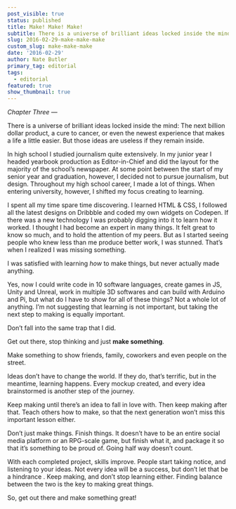 ```yaml
---
post_visible: true
status: published
title: Make! Make! Make!
subtitle: There is a universe of brilliant ideas locked inside the mind.
slug: 2016-02-29-make-make-make
custom_slug: make-make-make
date: '2016-02-29'
author: Nate Butler
primary_tag: editorial
tags:
  - editorial
featured: true
show_thumbnail: true
---
```

<p><em>Chapter Three —</em></p><p>There is a universe of brilliant ideas locked inside the mind: The next billion dollar product, a cure to cancer, or even the newest experience that makes a life a little easier. But those ideas are useless if they remain inside.</p><p>In high school I studied journalism quite extensively. In my junior year I headed yearbook production as Editor-in-Chief and did the layout for the majority of the school’s newspaper. At some point between the start of my senior year and graduation, however, I decided not to pursue journalism, but design. Throughout my high school career, I made a lot of things. When entering university, however, I shifted my focus creating to learning.</p><p>I spent all my time spare time discovering. I learned HTML &amp; CSS, I followed all the latest designs on Dribbble and coded my own widgets on Codepen. If there was a new technology I was probably digging into it to learn how it worked. I thought I had become an expert in many things. It felt great to know so much, and to hold the attention of my peers. But as I started seeing people who knew less than me produce better work, I was stunned. That’s when I realized I was missing something.</p><p>I was satisfied with learning <em>how</em> to make things, but never actually made anything.</p><p>Yes, now I could write code in 10 software languages, create games in JS, Unity and Unreal, work in multiple 3D softwares and can build with Arduino and Pi, but what do I have to show for all of these things? Not a whole lot of anything. I’m not suggesting that learning is not important, but taking the next step to making is equally important.</p><p>Don’t fall into the same trap that I did.</p><p>Get out there, stop thinking and just <strong>make something</strong>.</p><p>Make something to show friends, family, coworkers and even people on the street.</p><p>Ideas don’t have to change the world. If they do, that’s terrific, but in the meantime, learning happens. Every mockup created, and every idea brainstormed is another step of the journey.</p><p>Keep making until there’s an idea to fall in love with. Then keep making after that. Teach others how to make, so that the next generation won’t miss this important lesson either.</p><p>Don’t just make things. Finish things. It doesn’t have to be an entire social media platform or an RPG-scale game, but finish what it, and package it so that it’s something to be proud of. Going half way doesn’t count.</p><p>With each completed project, skills improve. People start taking notice, and listening to your ideas. Not every idea will be a success, but don’t let that be a hindrance . Keep making, and don’t stop learning either. Finding balance between the two is the key to making great things.</p><p>So, get out there and make something great!</p>
